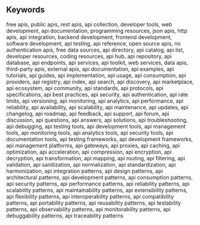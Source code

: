 <!-- SEO KEYWORDS - DO NOT REMOVE OR MODIFY THIS SECTION -->

## Keywords

free apis, public apis, rest apis, api collection, developer tools, web development, api documentation, programming resources, json apis, http apis, api integration, backend development, frontend development, software development, api testing, api reference, open source apis, no authentication apis, free data sources, api directory, api catalog, api list, developer resources, coding resources, api hub, api repository, api database, api endpoints, api services, api toolkit, web services, data apis, third-party apis, external apis, api documentation, api examples, api tutorials, api guides, api implementation, api usage, api consumption, api providers, api registry, api index, api search, api discovery, api marketplace, api ecosystem, api community, api standards, api protocols, api specifications, api best practices, api security, api authentication, api rate limits, api versioning, api monitoring, api analytics, api performance, api reliability, api availability, api scalability, api maintenance, api updates, api changelog, api roadmap, api feedback, api support, api forum, api discussion, api questions, api answers, api solutions, api troubleshooting, api debugging, api testing tools, api development tools, api management tools, api monitoring tools, api analytics tools, api security tools, api documentation tools, api testing frameworks, api development frameworks, api management platforms, api gateways, api proxies, api caching, api optimization, api acceleration, api compression, api encryption, api decryption, api transformation, api mapping, api routing, api filtering, api validation, api sanitization, api normalization, api standardization, api harmonization, api integration patterns, api design patterns, api architectural patterns, api development patterns, api consumption patterns, api security patterns, api performance patterns, api reliability patterns, api scalability patterns, api maintainability patterns, api extensibility patterns, api flexibility patterns, api interoperability patterns, api compatibility patterns, api portability patterns, api reusability patterns, api testability patterns, api observability patterns, api monitorability patterns, api debuggability patterns, api traceability patterns

